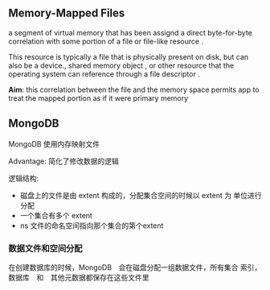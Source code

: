 
## Memory-Mapped Files 
a segment of virtual memory that has been assignd a direct 
byte-for-byte correlation with some portion of a file or file-like 
resource . 

This resource is typically a file that is physically present on 
disk, but can also be a device., shared memory object , or 
other resource that the operating system can reference through 
a file descriptor . 

**Aim**: 
this correlation between the file and the memory space permits 
app to treat the mapped portion as if it were primary memory

## MongoDB 
MongoDB 使用内存映射文件

Advantage: 
简化了修改数据的逻辑

逻辑结构:

* 磁盘上的文件是由 extent 构成的，分配集合空间的时候以 extent 为
单位进行分配
* 一个集合有多个 extent
* ns 文件的命名空间指向那个集合的第个extent 

### 数据文件和空间分配　
在创建数据库的时候，MongoDB　会在磁盘分配一组数据文件，所有集合
索引，数据库　和　其他元数据都保存在这些文件里
